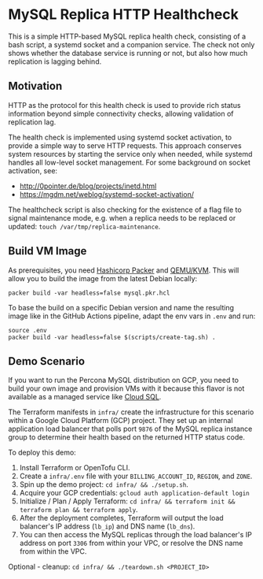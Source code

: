 # MySQL Replica HTTP Healthcheck

This is a simple HTTP-based MySQL replica health check, consisting of a bash script, a systemd socket and a companion service. The check not only shows whether the database service is running or not, but also how much replication is lagging behind.

## Motivation
HTTP as the protocol for this health check is used to provide rich status information beyond simple connectivity checks, allowing validation of replication lag.

The health check is implemented using systemd socket activation, to provide a simple way to serve HTTP requests. This approach conserves system resources by starting the service only when needed, while systemd handles all low-level socket management. For some background on socket activation, see:
- http://0pointer.de/blog/projects/inetd.html
- https://mgdm.net/weblog/systemd-socket-activation/

The healthcheck script is also checking for the existence of a flag file to signal maintenance mode, e.g. when a replica needs to be replaced or updated: `touch /var/tmp/replica-maintenance`.

## Build VM Image
As prerequisites, you need [Hashicorp Packer](https://developer.hashicorp.com/packer) and [QEMU/KVM](https://www.qemu.org). This will allow you to build the image from the latest Debian locally:
```
packer build -var headless=false mysql.pkr.hcl
```
To base the build on a specific Debian version and name the resulting image like in the GitHub Actions pipeline, adapt the env vars in `.env` and run:
```
source .env
packer build -var headless=false $(scripts/create-tag.sh) .
```

## Demo Scenario
If you want to run the Percona MySQL distribution on GCP, you need to build your own image and provision VMs with it because this flavor is not available as a managed service like [Cloud SQL](https://cloud.google.com/sql).

The Terraform manifests in `infra/` create the infrastructure for this scenario within a Google Cloud Platform (GCP) project. They set up an internal application load balancer that polls port `9876` of the MySQL replica instance group to determine their health based on the returned HTTP status code.

To deploy this demo:

1. Install Terraform or OpenTofu CLI.
2. Create a `infra/.env` file with your `BILLING_ACCOUNT_ID`, `REGION`, and `ZONE`.
3. Spin up the demo project: `cd infra/ && ./setup.sh`.
4. Acquire your GCP credentials: `gcloud auth application-default login`
5. Initialize / Plan / Apply Terraform: `cd infra/ && terraform init && terraform plan && terraform apply`.
6. After the deployment completes, Terraform will output the load balancer's IP address (`lb_ip`) and DNS name (`lb_dns`).
7. You can then access the MySQL replicas through the load balancer's IP address on port `3306` from within your VPC, or resolve the DNS name from within the VPC.

Optional - cleanup: `cd infra/ && ./teardown.sh <PROJECT_ID>`
